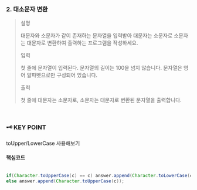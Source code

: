 ### 2. 대소문자 변환
>설명
>
>대문자와 소문자가 같이 존재하는 문자열을 입력받아 대문자는 소문자로 소문자는 대문자로 변환하여 출력하는 프로그램을 작성하세요.
>
>
>입력
>
>첫 줄에 문자열이 입력된다. 문자열의 길이는 100을 넘지 않습니다.
>문자열은 영어 알파벳으로만 구성되어 있습니다.
>
>
>출력
>
>첫 줄에 대문자는 소문자로, 소문자는 대문자로 변환된 문자열을 출력합니다.

<br>

### 🗝️ KEY POINT

toUpper/LowerCase 사용해보기


#### 핵심코드


``` java

if(Character.toUpperCase(c) == c) answer.append(Character.toLowerCase(c));  //대문자면 소문자로
else answer.append(Character.toUpperCase(c));                               //소문자면 대문자로
  
```